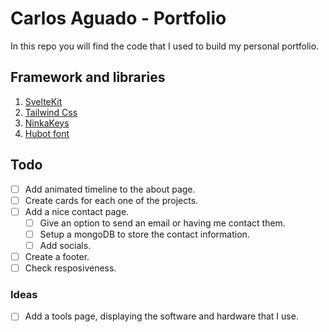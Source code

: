 # Carlos Aguado - Portfolio

In this repo you will find the code that I used to build my personal portfolio.

## Framework and libraries

1. [SvelteKit](https://kit.svelte.dev/)
2. [Tailwind Css](https://tailwindcss.com/)
3. [NinkaKeys](https://github.com/ssleptsov/ninja-keys)
4. [Hubot font](https://github.com/mona-sanea)

## Todo

- [ ] Add animated timeline to the about page.
- [ ] Create cards for each one of the projects.
- [ ] Add a nice contact page.
  - [ ] Give an option to send an email or having me contact them.
  - [ ] Setup a mongoDB to store the contact information.
  - [ ] Add socials.
- [ ] Create a footer.
- [ ] Check resposiveness.

### Ideas

- [ ] Add a tools page, displaying the software and hardware that I use.
